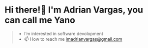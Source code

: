 
# Hi there!👋 I'm Adrian Vargas, you can call me Yano

> -  I’m interested in software devolopment
> - 📫 How to reach me imadrianvargas@gmail.com

